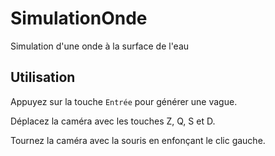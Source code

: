 # SimulationOnde

Simulation d'une onde à la surface de l'eau

## Utilisation

Appuyez sur la touche `Entrée` pour générer une vague.

Déplacez la caméra avec les touches Z, Q, S et D.

Tournez la caméra avec la souris en enfonçant le clic gauche.